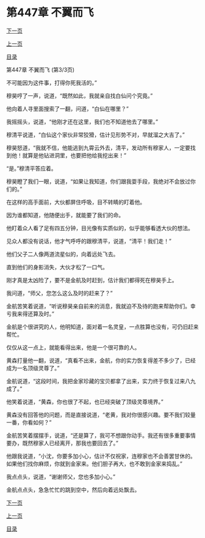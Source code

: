 <h1>第447章   不翼而飞</h1>
            <div><p><a href="./1341_%E7%AC%AC448%E7%AB%A0_%E8%81%9A%E7%81%B5%E9%AA%A8%E7%8E%89.md">下一页</a></p><p><a href="./1339_%E7%AC%AC447%E7%AB%A0_%E4%B8%8D%E7%BF%BC%E8%80%8C%E9%A3%9E.md">上一页</a></p><p><a href="../">目录</a></p></div>
            <div><p>第447章   不翼而飞 (第3/3页)</p><p>不可能因为这件事，打得你死我活的。”</p><p>穆昊哼了一声，说道，“既然如此，我就亲自找白仙问个究竟。”</p><p>他向着人寻里面搜索了一翻，问道，“白仙在哪里？”</p><p>我摇摇头，说道，“他刚才还在这里，我们也不知道他去了哪里。”</p><p>穆清平说道，“白仙这个家伙非常狡猾，估计见形势不对，早就溜之大吉了。”</p><p>穆昊怒道，“我就不信，他能逃到九霄云外去，清平，发动所有穆家人，一定要找到他！就算是他钻进洞里，也要把他给我挖出来！”</p><p>“是。”穆清平答应着。</p><p>穆昊瞪了我们一眼，说道，“如果让我知道，你们跟我耍手段，我绝对不会放过你们的。”</p><p>在这样的高手面前，大伙都屏住呼吸，目不转睛的盯着他。</p><p>因为谁都知道，他随便出手，就能要了我们的命。</p><p>他盯着众人看了足有四五分钟，目光像有实质似的，似乎能够看透大伙的想法。</p><p>见众人都没有说话，他才气呼呼的跟穆清平，说道，“清平！我们走！”</p><p>他们父子二人像两道流星似的，向着远处飞去。</p><p>直到他们的身影消失，大伙才松了一口气。</p><p>刚才真是太凶险了，要不是金航及时赶到，估计我们都得死在穆昊手上。</p><p>我问道，“师父，您怎么这么及时的赶来了？”</p><p>金航苦笑着说道，“听说穆昊亲自前来的消息，我就迫不及待的跑来帮助你们。幸亏我来得还算及时。”</p><p>金航是个很讲究的人，他明知道，面对着一名灵皇，一点胜算也没有，可仍旧赶来帮忙。</p><p>仅仅从这一点上，就能看得出来，他是一个很可靠的人。</p><p>黄森打量他一翻，说道，“真看不出来，金航，你的实力恢复得差不多少了，已经成为一名顶级灵尊了。”</p><p>金航说道，“这段时间，我把金家珍藏的宝贝都拿了出来，实力终于恢复过来八九成了。”</p><p>他笑着说道，“黄森，你也很了不起，也已经突破了顶级灵尊境界。”</p><p>黄森没有回答他的问题，而是直接说道，“老黄，我对你很感兴趣。要不我们较量一番，你看如何？”</p><p>金航苦笑着摆摆手，说道，“还是算了，我可不想跟你动手。我还有很多重要事情要办，既然穆家人已经离开，那我也要回去了。”</p><p>他跟我说道，“小沈，你要多加小心，估计不仅祝家，连穆家也不会善罢甘休的。如果他们找你麻烦，你就到金家来。他们胆子再大，也不敢到金家来捣乱。”</p><p>我点点头，说道，“谢谢师父，您也多加小心。”</p><p>金航点点头，急急忙忙的跳到空中，然后向着远处飘去。</p></div>
            <div><p><a href="./1341_%E7%AC%AC448%E7%AB%A0_%E8%81%9A%E7%81%B5%E9%AA%A8%E7%8E%89.md">下一页</a></p><p><a href="./1339_%E7%AC%AC447%E7%AB%A0_%E4%B8%8D%E7%BF%BC%E8%80%8C%E9%A3%9E.md">上一页</a></p><p><a href="../">目录</a></p></div>